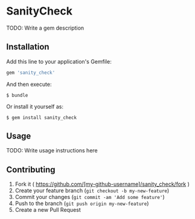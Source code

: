 # SanityCheck

TODO: Write a gem description

## Installation

Add this line to your application's Gemfile:

```ruby
gem 'sanity_check'
```

And then execute:

    $ bundle

Or install it yourself as:

    $ gem install sanity_check

## Usage

TODO: Write usage instructions here

## Contributing

1. Fork it ( https://github.com/[my-github-username]/sanity_check/fork )
2. Create your feature branch (`git checkout -b my-new-feature`)
3. Commit your changes (`git commit -am 'Add some feature'`)
4. Push to the branch (`git push origin my-new-feature`)
5. Create a new Pull Request
